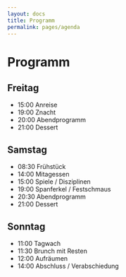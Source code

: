 ```yaml
---
layout: docs
title: Programm
permalink: pages/agenda
---
```


# Programm

## Freitag

* 15:00 Anreise
* 19:00 Znacht
* 20:00 Abendprogramm
* 21:00 Dessert

## Samstag

* 08:30 Frühstück
* 14:00 Mitagessen
* 15:00 Spiele / Disziplinen
* 19:00 Spanferkel / Festschmaus
* 20:30 Abendprogramm
* 21:00 Dessert

## Sonntag

* 11:00 Tagwach
* 11:30 Brunch mit Resten
* 12:00 Aufräumen
* 14:00 Abschluss / Verabschiedung